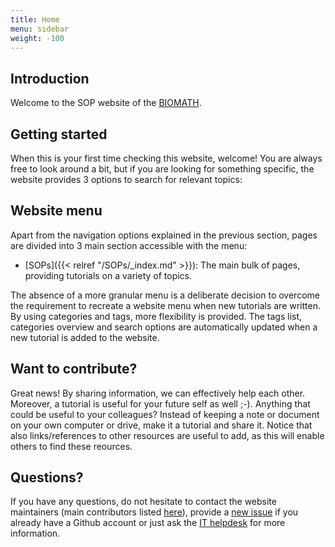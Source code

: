```yaml
---
title: Home
menu: sidebar
weight: -100
---
```


## Introduction

Welcome to the SOP website of the [BIOMATH](https://biomath.ugent.be). 

## Getting started

When this is your first time checking this website, welcome! You are always free to look around a bit, but if you are looking for something specific, the website provides 3 options to search for relevant topics:

## Website menu

Apart from the navigation options explained in the previous section, pages are divided into 3 main section accessible with the menu:

- [SOPs]({{< relref "/SOPs/_index.md" >}}): The main bulk of pages, providing tutorials on a variety of topics.

The absence of a more granular menu is a deliberate decision to overcome the requirement to recreate a website menu when new tutorials are written. By using categories and tags, more flexibility is provided. The tags list, categories overview and search options are automatically updated when a new tutorial is added to the website.

## Want to contribute?

Great news! By sharing information, we can effectively help each other. Moreover, a tutorial is useful for your future self as well ;-). Anything that could be useful to your colleagues? Instead of keeping a note or document on your own computer or drive, make it a tutorial and share it. Notice that also links/references to other resources are useful to add, as this will enable others to find these reources.

## Questions?

If you have any questions, do not hesitate to contact the website maintainers (main contributors listed [here](https://github.com/inbo/tutorials/graphs/contributors)), provide a [new issue](https://github.com/inbo/tutorials/issues/new) if you already have a Github account or just ask the [IT helpdesk](mailto:ict.helpdesk@inbo.be) for more information. 


